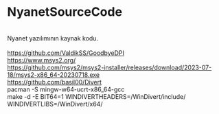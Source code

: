 # NyanetSourceCode
<br>Nyanet yazılımının kaynak kodu.
<br>
<br>https://github.com/ValdikSS/GoodbyeDPI
<br>https://www.msys2.org/
<br>https://github.com/msys2/msys2-installer/releases/download/2023-07-18/msys2-x86_64-20230718.exe
<br>https://github.com/basil00/Divert
<br>pacman -S mingw-w64-ucrt-x86_64-gcc
<br>make -d -E BIT64=1 WINDIVERTHEADERS=/WinDivert/include/ WINDIVERTLIBS=/WinDivert/x64/
